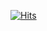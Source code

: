 [![Hits](https://hits.seeyoufarm.com/api/count/incr/badge.svg?url=https%3A%2F%2Fgithub.com%2Fhankypoo7%2Fhenrywemmie.me&count_bg=%23ECFF00&title_bg=%23FF0505&icon=&icon_color=%23FF0000&title=views&edge_flat=false)](https://hits.seeyoufarm.com)
